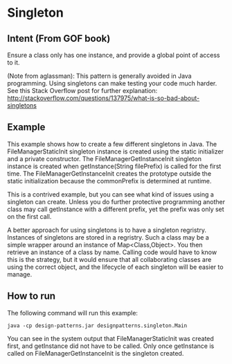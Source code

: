 # Singleton

## Intent (From GOF book)

Ensure a class only has one instance, and provide a global point of access to it. 

(Note from aglassman): This pattern is generally avoided in Java programming. Using singletons can make testing your code much harder.  See this Stack Overflow post for further explanation: http://stackoverflow.com/questions/137975/what-is-so-bad-about-singletons 

## Example

This example shows how to create a few different singletons in Java.  The FileManagerStaticInit singleton instance is created using the static initializer and a private constructor.  The FileManagerGetInstanceInit singleton instance is created when getInstance(String filePrefix) is called for the first time.  The FileManagerGetInstanceInit creates the prototype outside the static initialization because the commonPrefix is determined at runtime.  

This is a contrived example, but you can see what kind of issues using a singleton can create.  Unless you do further protective programming another class may call getInstance with a different prefix, yet the prefix was only set on the first call.

A better approach for using singletons is to have a singleton regristry. Instances of singletons are stored in a regristry.  Such a class may be a simple wrapper around an instance of Map<Class,Object>. You then retrieve an instance of a class by name.  Calling code would have to know this is the strategy, but it would ensure that all collaborating classes are using the correct object, and the lifecycle of each singleton will be easier to manage.

## How to run
The following command will run this example:

	java -cp design-patterns.jar designpatterns.singleton.Main 
	
You can see in the system output that FileManagerStaticInit was created first, and getInstance did not have to be called.  Only once getInstance is called on FileManagerGetInstanceInit is the singleton created.  
	


